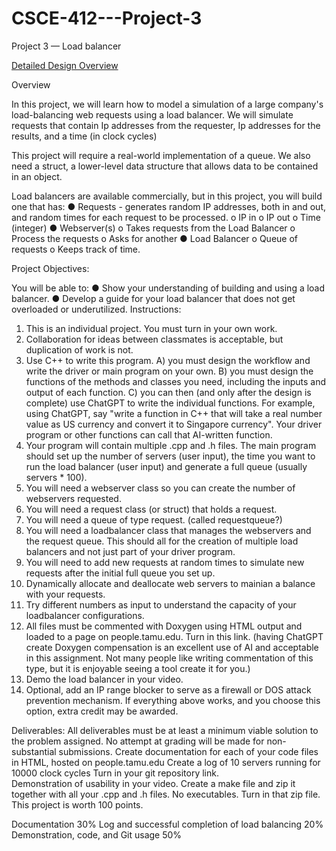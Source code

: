 # CSCE-412---Project-3
Project 3 — Load balancer

[Detailed Design Overview](https://people.tamu.edu/~uzma_hamid/)

Overview

In this project, we will learn how to model a simulation of a large company's load-balancing web requests using a load balancer. We will simulate requests that contain Ip addresses from the requester, Ip addresses for the results, and a time (in clock cycles)

This project will require a real-world implementation of a queue.
We also need a struct, a lower-level data structure that allows data to be contained in an object.

Load balancers are available commercially, but in this project, you will build one that has:
● Requests - generates random IP addresses, both in and out, and random times for each request to be processed.
o IP in
o IP out
o Time (integer)
● Webserver(s)
o Takes requests from the Load Balancer
o Process the requests
o Asks for another
● Load Balancer
o Queue of requests
o Keeps track of time.

Project Objectives:

You will be able to:
● Show your understanding of building and using a load balancer.
● Develop a guide for your load balancer that does not get overloaded or underutilized.
Instructions:
1. This is an individual project. You must turn in your own work.
2. Collaboration for ideas between classmates is acceptable, but duplication of work is not.
3. Use C++ to write this program.
      A) you must design the workflow and write the driver or main program on your own. 
      B) you must design the functions of the methods and classes you need, including the inputs and output of each function.
      C) you can then (and only after the design is complete) use ChatGPT to write the individual functions. For example, using ChatGPT, say "write a function in C++ that will take a real number value as US currency and convert it to Singapore currency". Your driver program or other functions can call that AI-written function.
4. Your program will contain multiple .cpp  and .h files. The main program should set up the number of
servers (user input), the time you want to run the load balancer (user input) and generate a
full queue (usually servers * 100).
5. You will need a webserver class so you can create the number of webservers requested.
6. You will need a request class (or struct) that holds a request.
7. You will need a queue of type request. (called requestqueue?)
8. You will need a loadbalancer class that manages the webservers and the request queue. This should all for the creation of multiple load balancers and not just part of your driver program.
9. You will need to add new requests at random times to simulate new requests after the initial full queue you set up.
10. Dynamically allocate and deallocate web servers to mainian a balance with your requests.
11. Try different numbers as input to understand the capacity of your loadbalancer configurations.
12. All files must be commented with Doxygen using HTML output and loaded to a page on people.tamu.edu. Turn in this link. (having ChatGPT create Doxygen compensation is an excellent use of AI and acceptable in this assignment. Not many people like writing commentation of this type, but it is enjoyable seeing a tool create it for you.)
13. Demo the load balancer in your video.
14. Optional,  add an IP range blocker to serve as a firewall or DOS attack prevention mechanism. If everything above works, and you choose this option, extra credit may be awarded.

Deliverables:
All deliverables must be at least a minimum viable solution to the problem assigned. No attempt at grading will be made for non-substantial submissions.
Create documentation for each of your code files in HTML, hosted on people.tamu.edu
Create a log of 10 servers running for 10000 clock cycles
Turn in your git repository link.  
Demonstration of usability in your video.
Create a make file and zip it together with all your .cpp and .h files. No executables. Turn in that zip file.
This project is worth 100 points.

Documentation 30%
Log and successful completion of load balancing 20%
Demonstration, code, and Git usage 50%
